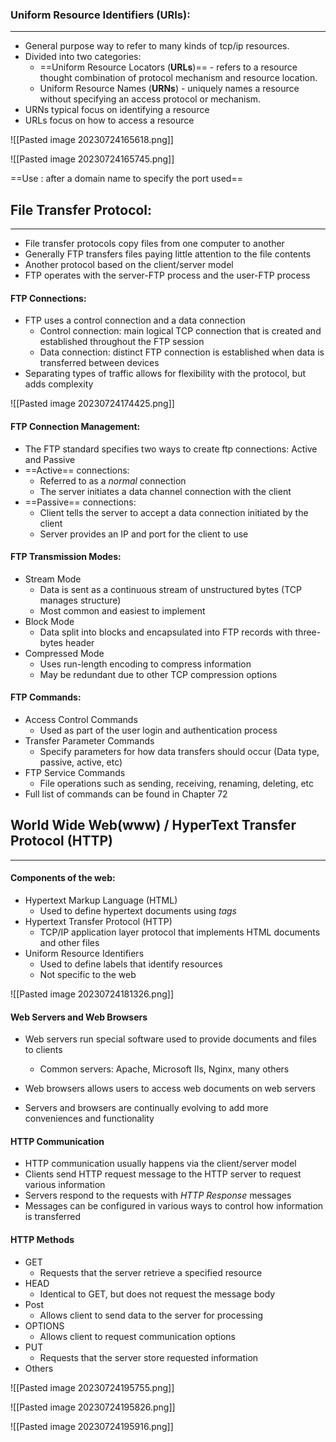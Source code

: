 ### Uniform Resource Identifiers (URIs):
---
- General purpose way to refer to many kinds of tcp/ip resources.
- Divided into two categories:
	- ==Uniform Resource Locators (**URLs**)== - refers to a resource thought combination of protocol mechanism and resource location.
	- Uniform Resource Names (**URNs**) - uniquely names a resource without specifying an access protocol or mechanism.
- URNs typical focus on identifying a resource 
- URLs focus on how to access a resource

![[Pasted image 20230724165618.png]]

![[Pasted image 20230724165745.png]]

==Use : after a domain name to specify the port used==

## File Transfer Protocol:
---
- File transfer protocols copy files from one computer to another
- Generally FTP transfers files paying little attention to the file contents
- Another protocol based on the client/server model
- FTP operates with the server-FTP process and the user-FTP process

#### FTP Connections:
- FTP uses a control connection and a data connection
	- Control connection: main logical TCP connection that is created and established throughout the FTP session
	- Data connection: distinct FTP connection is established when data is transferred between devices
- Separating types of traffic allows for flexibility with the protocol, but adds complexity

![[Pasted image 20230724174425.png]]

#### FTP Connection Management:
- The FTP standard specifies two ways to create ftp connections: Active and Passive
- ==Active== connections:
	- Referred to as a *normal* connection
	- The server initiates a data channel connection with the client
- ==Passive== connections:
	- Client tells the server to accept a data connection initiated by the client
	- Server provides an IP and port for the client to use

#### FTP Transmission Modes:
- Stream Mode
	- Data is sent as a continuous stream of unstructured bytes (TCP manages structure)
	- Most common and easiest to implement
- Block Mode
	- Data split into blocks and encapsulated into FTP  records with three-bytes header
- Compressed Mode 
	- Uses run-length encoding to compress information
	- May be redundant due to other TCP compression options

#### FTP Commands:
- Access Control Commands
	- Used as part of the user login and authentication process
- Transfer Parameter Commands
	- Specify parameters for how data transfers should occur (Data type, passive, active, etc)
- FTP Service Commands
	- File operations such as sending, receiving, renaming, deleting, etc
- Full list of commands can be found in Chapter 72

## World Wide Web(www) / HyperText Transfer Protocol (HTTP)
---

#### Components of the web:
- Hypertext Markup Language (HTML)
	- Used to define hypertext documents using *tags*
- Hypertext Transfer Protocol (HTTP)
	- TCP/IP application layer protocol that implements HTML documents and other files
- Uniform Resource Identifiers
	- Used to define labels that identify resources
	- Not specific to the web

![[Pasted image 20230724181326.png]]

#### Web Servers and Web Browsers
- Web servers run special software used to provide documents and files to clients
	- Common servers: Apache, Microsoft IIs, Nginx, many others
- Web browsers allows users to access web documents on web servers

- Servers and browsers are continually evolving to add more conveniences and functionality

#### HTTP Communication
- HTTP communication usually happens via the client/server model
- Clients send HTTP request message to the HTTP server to request various information
- Servers respond to the requests with *HTTP Response* messages
- Messages can be configured in various ways to control how information is transferred

#### HTTP Methods
- GET
	- Requests that the server retrieve a specified resource
- HEAD
	- Identical to GET, but does not request the message body
- Post
	- Allows client to send data to the server for processing
- OPTIONS
	- Allows client to request communication options
- PUT
	- Requests that the server store requested information
- Others

![[Pasted image 20230724195755.png]]

![[Pasted image 20230724195826.png]]

![[Pasted image 20230724195916.png]]

